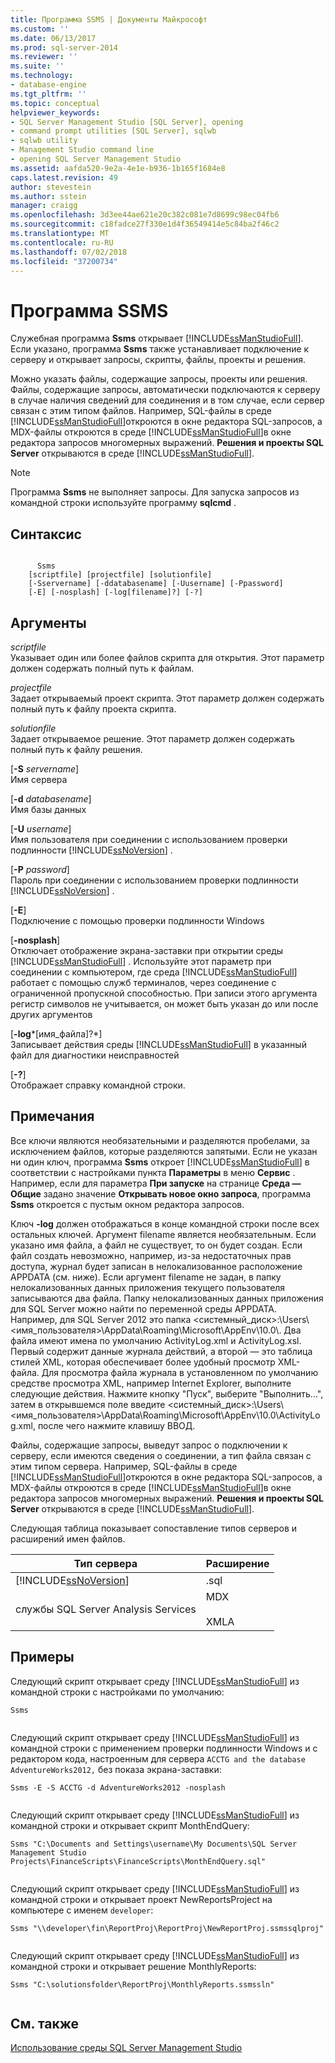 ```yaml
---
title: Программа SSMS | Документы Майкрософт
ms.custom: ''
ms.date: 06/13/2017
ms.prod: sql-server-2014
ms.reviewer: ''
ms.suite: ''
ms.technology:
- database-engine
ms.tgt_pltfrm: ''
ms.topic: conceptual
helpviewer_keywords:
- SQL Server Management Studio [SQL Server], opening
- command prompt utilities [SQL Server], sqlwb
- sqlwb utility
- Management Studio command line
- opening SQL Server Management Studio
ms.assetid: aafda520-9e2a-4e1e-b936-1b165f1684e8
caps.latest.revision: 49
author: stevestein
ms.author: sstein
manager: craigg
ms.openlocfilehash: 3d3ee44ae621e20c382c081e7d8699c98ec04fb6
ms.sourcegitcommit: c18fadce27f330e1d4f36549414e5c84ba2f46c2
ms.translationtype: MT
ms.contentlocale: ru-RU
ms.lasthandoff: 07/02/2018
ms.locfileid: "37200734"
---
```

# <a name="ssms-utility"></a>Программа SSMS
  Служебная программа **Ssms** открывает [!INCLUDE[ssManStudioFull](../includes/ssmanstudiofull-md.md)]. Если указано, программа **Ssms** также устанавливает подключение к серверу и открывает запросы, скрипты, файлы, проекты и решения.  
  
 Можно указать файлы, содержащие запросы, проекты или решения. Файлы, содержащие запросы, автоматически подключаются к серверу в случае наличия сведений для соединения и в том случае, если сервер связан с этим типом файлов. Например, SQL-файлы в среде [!INCLUDE[ssManStudioFull](../includes/ssmanstudiofull-md.md)]откроются в окне редактора SQL-запросов, а MDX-файлы откроются в среде [!INCLUDE[ssManStudioFull](../includes/ssmanstudiofull-md.md)]в окне редактора запросов многомерных выражений. **Решения и проекты SQL Server** открываются в среде [!INCLUDE[ssManStudioFull](../includes/ssmanstudiofull-md.md)].  
  
> [!NOTE]  
>  Программа **Ssms** не выполняет запросы. Для запуска запросов из командной строки используйте программу **sqlcmd** .  
  
## <a name="syntax"></a>Синтаксис  
  
```  
  
      Ssms  
    [scriptfile] [projectfile] [solutionfile]  
    [-Sservername] [-ddatabasename] [-Uusername] [-Ppassword]   
    [-E] [-nosplash] [-log[filename]?] [-?]  
```  
  
## <a name="arguments"></a>Аргументы  
 *scriptfile*  
 Указывает один или более файлов скрипта для открытия. Этот параметр должен содержать полный путь к файлам.  
  
 *projectfile*  
 Задает открываемый проект скрипта. Этот параметр должен содержать полный путь к файлу проекта скрипта.  
  
 *solutionfile*  
 Задает открываемое решение. Этот параметр должен содержать полный путь к файлу решения.  
  
 [**-S** *servername*]  
 Имя сервера  
  
 [**-d** *databasename*]  
 Имя базы данных  
  
 [**-U** *username*]  
 Имя пользователя при соединении с использованием проверки подлинности [!INCLUDE[ssNoVersion](../includes/ssnoversion-md.md)] .  
  
 [**-P** *password*]  
 Пароль при соединении с использованием проверки подлинности [!INCLUDE[ssNoVersion](../includes/ssnoversion-md.md)] .  
  
 [**-E**]  
 Подключение с помощью проверки подлинности Windows  
  
 [**-nosplash**]  
 Отключает отображение экрана-заставки при открытии среды [!INCLUDE[ssManStudioFull](../includes/ssmanstudiofull-md.md)] . Используйте этот параметр при соединении с компьютером, где среда [!INCLUDE[ssManStudioFull](../includes/ssmanstudiofull-md.md)] работает с помощью служб терминалов, через соединение с ограниченной пропускной способностью. При записи этого аргумента регистр символов не учитывается, он может быть указан до или после других аргументов  
  
 [**-log***[имя_файла]?*]  
 Записывает действия среды [!INCLUDE[ssManStudioFull](../includes/ssmanstudiofull-md.md)] в указанный файл для диагностики неисправностей  
  
 [**-?**]  
 Отображает справку командной строки.  
  
## <a name="remarks"></a>Примечания  
 Все ключи являются необязательными и разделяются пробелами, за исключением файлов, которые разделяются запятыми. Если не указан ни один ключ, программа **Ssms** откроет [!INCLUDE[ssManStudioFull](../includes/ssmanstudiofull-md.md)] в соответствии с настройками пункта **Параметры** в меню **Сервис** . Например, если для параметра **При запуске** на странице **Среда — Общие** задано значение **Открывать новое окно запроса**, программа **Ssms** откроется с пустым окном редактора запросов.  
  
 Ключ **-log** должен отображаться в конце командной строки после всех остальных ключей. Аргумент filename является необязательным. Если указано имя файла, а файл не существует, то он будет создан. Если файл создать невозможно, например, из-за недостаточных прав доступа, журнал будет записан в нелокализованное расположение APPDATA (см. ниже). Если аргумент filename не задан, в папку нелокализованных данных приложения текущего пользователя записываются два файла. Папку нелокализованных данных приложения для SQL Server можно найти по переменной среды APPDATA. Например, для SQL Server 2012 это папка \<системный_диск>:\Users\\<имя_пользователя\>\AppData\Roaming\Microsoft\AppEnv\10.0\\. Два файла имеют имена по умолчанию ActivityLog.xml и ActivityLog.xsl. Первый содержит данные журнала действий, а второй ― это таблица стилей XML, которая обеспечивает более удобный просмотр XML-файла. Для просмотра файла журнала в установленном по умолчанию средстве просмотра XML, например Internet Explorer, выполните следующие действия. Нажмите кнопку "Пуск", выберите "Выполнить...", затем в открывшемся поле введите \<системный_диск>:\Users\\<имя_пользователя\>\AppData\Roaming\Microsoft\AppEnv\10.0\ActivityLog.xml, после чего нажмите клавишу ВВОД.  
  
 Файлы, содержащие запросы, выведут запрос о подключении к серверу, если имеются сведения о соединении, а тип файла связан с этим типом сервера. Например, SQL-файлы в среде [!INCLUDE[ssManStudioFull](../includes/ssmanstudiofull-md.md)]откроются в окне редактора SQL-запросов, а MDX-файлы откроются в среде [!INCLUDE[ssManStudioFull](../includes/ssmanstudiofull-md.md)]в окне редактора запросов многомерных выражений. **Решения и проекты SQL Server** открываются в среде [!INCLUDE[ssManStudioFull](../includes/ssmanstudiofull-md.md)].  
  
 Следующая таблица показывает сопоставление типов серверов и расширений имен файлов.  
  
|Тип сервера|Расширение|  
|-----------------|---------------|  
|[!INCLUDE[ssNoVersion](../includes/ssnoversion-md.md)]|.sql|  
|службы SQL Server Analysis Services|MDX<br /><br /> XMLA|  
  
## <a name="examples"></a>Примеры  
 Следующий скрипт открывает среду [!INCLUDE[ssManStudioFull](../includes/ssmanstudiofull-md.md)] из командной строки с настройками по умолчанию:  
  
```  
Ssms  
  
```  
  
 Следующий скрипт открывает среду [!INCLUDE[ssManStudioFull](../includes/ssmanstudiofull-md.md)] из командной строки с применением проверки подлинности Windows и с редактором кода, настроенным для сервера `ACCTG and the database AdventureWorks2012,` без показа экрана-заставки:  
  
```  
Ssms -E -S ACCTG -d AdventureWorks2012 -nosplash  
  
```  
  
 Следующий скрипт открывает среду [!INCLUDE[ssManStudioFull](../includes/ssmanstudiofull-md.md)] из командной строки и открывает скрипт MonthEndQuery:  
  
```  
Ssms "C:\Documents and Settings\username\My Documents\SQL Server Management Studio Projects\FinanceScripts\FinanceScripts\MonthEndQuery.sql"  
  
```  
  
 Следующий скрипт открывает среду [!INCLUDE[ssManStudioFull](../includes/ssmanstudiofull-md.md)] из командной строки и открывает проект NewReportsProject на компьютере с именем `developer`:  
  
```  
Ssms "\\developer\fin\ReportProj\ReportProj\NewReportProj.ssmssqlproj"  
  
```  
  
 Следующий скрипт открывает среду [!INCLUDE[ssManStudioFull](../includes/ssmanstudiofull-md.md)] из командной строки и открывает решение MonthlyReports:  
  
```  
Ssms "C:\solutionsfolder\ReportProj\MonthlyReports.ssmssln"  
  
```  
  
## <a name="see-also"></a>См. также  
 [Использование среды SQL Server Management Studio](../database-engine/use-sql-server-management-studio.md)  
  
  
